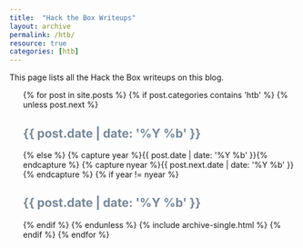 ```yaml
---
title:  "Hack the Box Writeups"
layout: archive
permalink: /htb/
resource: true
categories: [htb]
---
```


This page lists all the Hack the Box writeups on this blog.
<ul>
{% for post in site.posts %}
	{% if post.categories contains 'htb' %}
  	{% unless post.next %}
    	<font color="#778899"><h2>{{ post.date | date: '%Y %b' }}</h2></font>
  	{% else %}
   	 {% capture year %}{{ post.date | date: '%Y %b' }}{% endcapture %}
    	{% capture nyear %}{{ post.next.date | date: '%Y %b' }}{% endcapture %}
    	{% if year != nyear %}
      	<font color="#778899"><h2>{{ post.date | date: '%Y %b' }}</h2></font>
    	{% endif %}
  	{% endunless %}
 		{% include archive-single.html %}
{% endif %}
{% endfor %}
</ul>